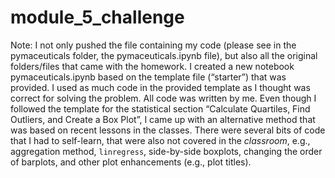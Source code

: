 # module_5_challenge
Note: I not only pushed the file containing my code (please see in the pymaceuticals folder, the pymaceuticals.ipynb file), but also all the original folders/files that came with the homework.
I created a new notebook pymaceuticals.ipynb based on the template file (“starter”) that was provided. I used as much code in the provided template as I thought was correct for solving the problem. All code was written by me. Even though I followed the template for the statistical section “Calculate Quartiles, Find Outliers, and Create a Box Plot”, I came up with an alternative method that was based on recent lessons in the classes. There were several bits of code that I had to self-learn, that were also not covered in the *classroom*, e.g., aggregation method, `linregress`, side-by-side boxplots, changing the order of barplots, and other plot enhancements (e.g., plot titles).

